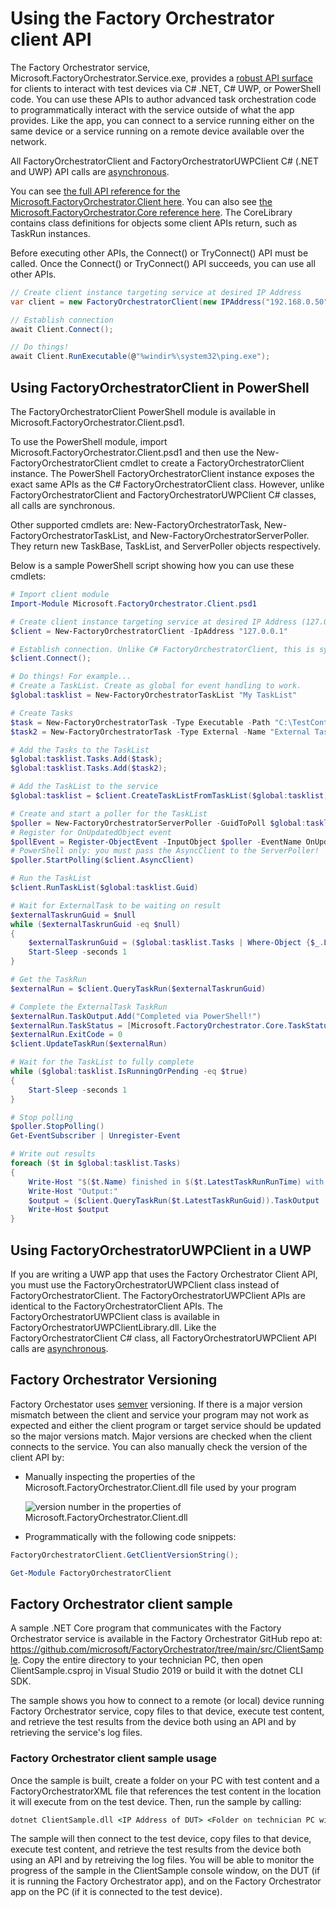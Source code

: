 # Using the Factory Orchestrator client API
The Factory Orchestrator service, Microsoft.FactoryOrchestrator.Service.exe, provides a [robust API surface](../ClientLibrary/Microsoft-FactoryOrchestrator-Client) for clients to interact with test devices via C# .NET, C# UWP, or PowerShell code. You can use these APIs to author advanced task orchestration code to programmatically interact with the service outside of what the app provides. Like the app, you can connect to a service running either on the same device or a service running on a remote device available over the network.

All FactoryOrchestratorClient and FactoryOrchestratorUWPClient C# (.NET and UWP) API calls are [asynchronous](https://docs.microsoft.com/dotnet/csharp/async).

You can see [the full API reference for the Microsoft.FactoryOrchestrator.Client here](../ClientLibrary/Microsoft-FactoryOrchestrator-Client). You can also see [the Microsoft.FactoryOrchestrator.Core reference here](../CoreLibrary/Microsoft-FactoryOrchestrator-Core). The CoreLibrary contains class definitions for objects some client APIs return, such as TaskRun instances.

Before executing other APIs, the Connect() or TryConnect() API must be called. Once the Connect() or TryConnect() API succeeds, you can use all other APIs.

```csharp
// Create client instance targeting service at desired IP Address
var client = new FactoryOrchestratorClient(new IPAddress("192.168.0.50"));

// Establish connection
await Client.Connect();

// Do things!
await Client.RunExecutable(@"%windir%\system32\ping.exe");
```

## Using FactoryOrchestratorClient in PowerShell
The FactoryOrchestratorClient PowerShell module is available in Microsoft.FactoryOrchestrator.Client.psd1.

To use the PowerShell module, import Microsoft.FactoryOrchestrator.Client.psd1 and then use the New-FactoryOrchestratorClient cmdlet to create a FactoryOrchestratorClient instance. The PowerShell FactoryOrchestratorClient instance exposes the exact same APIs as the C# FactoryOrchestratorClient class. However, unlike FactoryOrchestratorClient and FactoryOrchestratorUWPClient C# classes, all calls are synchronous.

Other supported cmdlets are: New-FactoryOrchestratorTask, New-FactoryOrchestratorTaskList, and New-FactoryOrchestratorServerPoller. They return new TaskBase, TaskList, and ServerPoller objects respectively.

Below is a sample PowerShell script showing how you can use these cmdlets:
```powershell
# Import client module
Import-Module Microsoft.FactoryOrchestrator.Client.psd1

# Create client instance targeting service at desired IP Address (127.0.0.1 == loopback)
$client = New-FactoryOrchestratorClient -IpAddress "127.0.0.1"

# Establish connection. Unlike C# FactoryOrchestratorClient, this is synchronous
$client.Connect();

# Do things! For example...
# Create a TaskList. Create as global for event handling to work.
$global:tasklist = New-FactoryOrchestratorTaskList "My TaskList"

# Create Tasks
$task = New-FactoryOrchestratorTask -Type Executable -Path "C:\TestContent\PathToMyExe.exe"
$task2 = New-FactoryOrchestratorTask -Type External -Name "External Task"

# Add the Tasks to the TaskList
$global:tasklist.Tasks.Add($task);
$global:tasklist.Tasks.Add($task2);

# Add the TaskList to the service
$global:tasklist = $client.CreateTaskListFromTaskList($global:tasklist)

# Create and start a poller for the TaskList
$poller = New-FactoryOrchestratorServerPoller -GuidToPoll $global:tasklist.Guid -GuidType TaskList
# Register for OnUpdatedObject event
$pollEvent = Register-ObjectEvent -InputObject $poller -EventName OnUpdatedObject -Action { $global:tasklist = $Event.SourceEventArgs.Result }
# PowerShell only: you must pass the AsyncClient to the ServerPoller!
$poller.StartPolling($client.AsyncClient)

# Run the TaskList
$client.RunTaskList($global:tasklist.Guid)

# Wait for ExternalTask to be waiting on result
$externalTaskrunGuid = $null
while ($externalTaskrunGuid -eq $null)
{
    $externalTaskrunGuid = ($global:tasklist.Tasks | Where-Object {$_.LatestTaskRunStatus -eq [Microsoft.FactoryOrchestrator.Core.TaskStatus]::WaitingForExternalResult}).LatestTaskRunGuid
    Start-Sleep -seconds 1
}

# Get the TaskRun
$externalRun = $client.QueryTaskRun($externalTaskrunGuid)

# Complete the ExternalTask TaskRun
$externalRun.TaskOutput.Add("Completed via PowerShell!")
$externalRun.TaskStatus = [Microsoft.FactoryOrchestrator.Core.TaskStatus]::Passed
$externalRun.ExitCode = 0
$client.UpdateTaskRun($externalRun)

# Wait for the TaskList to fully complete
while ($global:tasklist.IsRunningOrPending -eq $true)
{
    Start-Sleep -seconds 1
}

# Stop polling
$poller.StopPolling()
Get-EventSubscriber | Unregister-Event

# Write out results
foreach ($t in $global:tasklist.Tasks)
{
    Write-Host "$($t.Name) finished in $($t.LatestTaskRunRunTime) with result $($t.LatestTaskRunStatus)"
    Write-Host "Output:"
    $output = ($client.QueryTaskRun($t.LatestTaskRunGuid)).TaskOutput
    Write-Host $output
}
```

## Using FactoryOrchestratorUWPClient in a UWP
If you are writing a UWP app that uses the Factory Orchestrator Client API, you must use the FactoryOrchestratorUWPClient class instead of FactoryOrchestratorClient. The FactoryOrchestratorUWPClient APIs are identical to the FactoryOrchestratorClient APIs. The FactoryOrchestratorUWPClient class is available in FactoryOrchestratorUWPClientLibrary.dll. Like the FactoryOrchestratorClient C# class, all FactoryOrchestratorUWPClient API calls are [asynchronous](https://docs.microsoft.com/dotnet/csharp/async).

## Factory Orchestrator Versioning
Factory Orchestator uses [semver](https://semver.org/) versioning. If there is a major version mismatch between the client and service your program may not work as expected and either the client program or target service should be updated so the major versions match. Major versions are checked when the client connects to the service. You can also manually check the version of the client API by:

- Manually inspecting the properties of the Microsoft.FactoryOrchestrator.Client.dll file used by your program

    ![version number in the properties of Microsoft.FactoryOrchestrator.Client.dll](./images/fo-version-number.png)

- Programmatically with the following code snippets:

```C#
FactoryOrchestratorClient.GetClientVersionString();
```
```powershell
Get-Module FactoryOrchestratorClient
```

## Factory Orchestrator client sample

A sample .NET Core program that communicates with the Factory Orchestrator service is available in the Factory Orchestrator GitHub repo at: https://github.com/microsoft/FactoryOrchestrator/tree/main/src/ClientSample. Copy the entire directory to your technician PC, then open ClientSample.csproj in Visual Studio 2019 or build it with the dotnet CLI SDK.

The sample shows you how to connect to a remote (or local) device running Factory Orchestrator service, copy files to that device, execute test content, and retrieve the test results from the device both using an API and by retrieving the service's log files.

### Factory Orchestrator client sample usage

Once the sample is built, create a folder on your PC with test content and a FactoryOrchestratorXML file that references the test content in the location it will execute from on the test device. Then, run the sample by calling:

```cmd
dotnet ClientSample.dll <IP Address of DUT> <Folder on technician PC with test content AND FactoryOrchestratorXML files> <Destination folder on DUT> <Destination folder on this PC to save logs>
```

The sample will then connect to the test device, copy files to that device, execute test content, and retrieve the test results from the device both using an API and by retreiving the log files. You will be able to monitor the progress of the sample in the ClientSample console window, on the DUT (if it is running the Factory Orchestrator app), and on the Factory Orchestrator app on the PC (if it is connected to the test device).